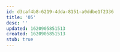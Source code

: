 ```yaml
---
id: d3caf4b8-6219-4dda-8151-a0ddbe1f2336
title: '05'
desc: ''
updated: 1620905851513
created: 1620905851513
stub: true
---
```


